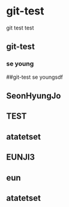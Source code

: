 # git-test
git test test

## git-test
### se young
##git-test
se youngsdf
## SeonHyungJo
## TEST
## atatetset

## EUNJI3
## eun
## atatetset
